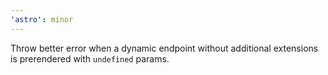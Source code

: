 ```yaml
---
'astro': minor
---
```


Throw better error when a dynamic endpoint without additional extensions is prerendered with `undefined` params.
